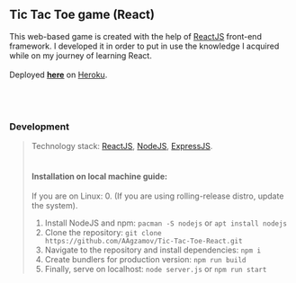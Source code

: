 ## Tic Tac Toe game (React)
This web-based game is created with the help of [ReactJS](https://reactjs.org/) front-end framework.
I developed it in order to put in use the knowledge I acquired while on my journey of learning React.
<br>
<br>
Deployed [<ins>__here__</ins>](https://aagzamov-tictactoe.netlify.app/) on [Heroku](https://netlify.com).
<br>
<br>
<br><br>
### Development
> Technology stack: [ReactJS](https://reactjs.org/), [NodeJS](https://nodejs.org), [ExpressJS](https://expressjs.com/).
> <br><br>
> 
> #### Installation on local machine guide:
> If you are on Linux:
> 0. (If you are using rolling-release distro, update the system).
> 1. Install NodeJS and npm: `pacman -S nodejs` or `apt install nodejs`
> 2. Clone the repository: `git clone https://github.com/AAgzamov/Tic-Tac-Toe-React.git`
> 3. Navigate to the repository and install dependencies: `npm i`
> 4. Create bundlers for production version: `npm run build`
> 5. Finally, serve on localhost: `node server.js` or `npm run start`
> 


